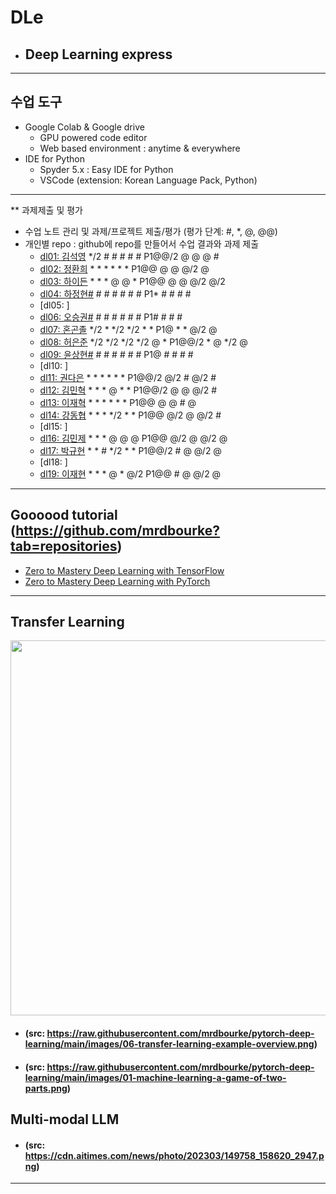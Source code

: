 # DLe
- ## Deep Learning express
---
## 수업 도구
* Google Colab & Google drive
  - GPU powered code editor
  - Web based environment : anytime & everywhere
* IDE for Python
  - Spyder 5.x : Easy IDE for Python
  - VSCode (extension: Korean Language Pack, Python)
---  

** 과제제출 및 평가
- 수업 노트 관리 및 과제/프로젝트 제출/평가 (평가 단계: #, *, @, @@)
- 개인별 repo : github에 repo를 만들어서 수업 결과와 과제 제출                
  * [dl01: 김석영](https://github.com/cheesedog-paradise/dl01) */2 # # # # # P1@@/2 @ @ @ #
  * [dl02: 정환희](https://github.com/alemskdlt/dl02) * * * * * * P1@@ @ @ @/2 @
  * [dl03: 하이든](https://github.com/HayDen-Gonne/dl03) * * * @ @ * P1@@ @ @ @/2 @/2
  * [dl04: 하정현#]() # # # # # # P1* # # # #
  * [dl05: ]
  * [dl06: 오승권#]() # # # # # # P1# # # #
  * [dl07: 혼곤졸](https://github.com/20211527/dl07) */2 * */2 */2 * * P1@ * * @/2 @
  * [dl08: 허은준](https://github.com/kukichocollis/dl08) */2 */2 */2 */2 @ * P1@@/2 * @ */2 @
  * [dl09: 윤상현#]() # # # # # # P1@ # # # #
  * [dl10: ]
  * [dl11: 권다은](https://github.com/daeunkk/dl11) * * * * * * P1@@/2 @/2 # @/2 #
  * [dl12: 김민혁](https://github.com/JerryK97/dl12) * * * @ * * P1@@/2 @ @ @/2 #
  * [dl13: 이재혁](https://github.com/jae-hyuck/dl13) * * * * * * P1@@  @ @ # @
  * [dl14: 강동협](https://github.com/Hyup98/DL14) * * * */2 * * P1@@ @/2 @ @/2 #
  * [dl15: ]
  * [dl16: 김민제](https://github.com/mixhub10/dl16) * * * @ @ @ P1@@ @/2 @ @/2 @
  * [dl17: 박규현](https://github.com/Park20182618/dl17) * * # */2 * * P1@@/2 # @ @/2 @
  * [dl18: ]
  * [dl19: 이재현](https://github.com/iamgus123/dl19) * * * @ * @/2 P1@@ # @ @/2 @
  
---
## Goooood tutorial (https://github.com/mrdbourke?tab=repositories)  
- [Zero to Mastery Deep Learning with TensorFlow](https://github.com/mrdbourke/tensorflow-deep-learning)
- [Zero to Mastery Deep Learning with PyTorch](https://github.com/mrdbourke/pytorch-deep-learning)
---
## Transfer Learning 
<img src="https://github.com/mrdbourke/pytorch-deep-learning/raw/main/images/06-transfer-learning-example-overview.png" width=900 height=600>  

- #### (src: https://raw.githubusercontent.com/mrdbourke/pytorch-deep-learning/main/images/06-transfer-learning-example-overview.png)  
- #### (src: https://raw.githubusercontent.com/mrdbourke/pytorch-deep-learning/main/images/01-machine-learning-a-game-of-two-parts.png)

## Multi-modal LLM  
- #### (src: https://cdn.aitimes.com/news/photo/202303/149758_158620_2947.png)  

---
